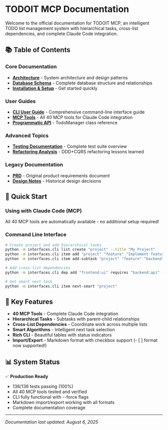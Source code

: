 # TODOIT MCP Documentation

Welcome to the official documentation for TODOIT MCP, an intelligent TODO list management system with hierarchical tasks, cross-list dependencies, and complete Claude Code integration.

## 📚 Table of Contents

### Core Documentation
- **[Architecture](architecture.md)** - System architecture and design patterns
- **[Database Schema](database.md)** - Complete database structure and relationships  
- **[Installation & Setup](installation.md)** - Get started quickly

### User Guides  
- **[CLI User Guide](CLI_GUIDE.md)** - Comprehensive command-line interface guide
- **[MCP Tools](MCP_TOOLS.md)** - All 40 MCP tools for Claude Code integration
- **[Programmatic API](api.md)** - TodoManager class reference

### Advanced Topics
- **[Testing Documentation](TESTS.md)** - Complete test suite overview
- **[Refactoring Analysis](REFAKTORING.md)** - DDD+CQRS refactoring lessons learned

### Legacy Documentation
- **[PRD](prd.md)** - Original product requirements document
- **[Design Notes](todo-mcp-design.md)** - Historical design decisions

## 🚀 Quick Start

### Using with Claude Code (MCP)
All 40 MCP tools are automatically available - no additional setup required!

### Command Line Interface
```bash
# Create project and add hierarchical tasks
python -m interfaces.cli list create "project" --title "My Project"
python -m interfaces.cli item add "project" "feature" "Implement feature"  
python -m interfaces.cli item add-subtask "project" "feature" "backend" "Backend work"

# Add cross-list dependencies
python -m interfaces.cli dep add "frontend:ui" requires "backend:api" --force

# Get smart next task
python -m interfaces.cli item next-smart "project"
```

## 🎯 Key Features

- **40 MCP Tools** - Complete Claude Code integration
- **Hierarchical Tasks** - Subtasks with parent-child relationships  
- **Cross-List Dependencies** - Coordinate work across multiple lists
- **Smart Algorithms** - Intelligent next task selection
- **Rich CLI** - Beautiful tables with status indicators
- **Import/Export** - Markdown format with checkbox support (- [ ] format now supported!)

## 📊 System Status

✅ **Production Ready**
- 136/136 tests passing (100%)
- All 40 MCP tools tested and verified
- CLI fully functional with --force flags
- Markdown import/export working with all formats
- Complete documentation coverage

---

*Documentation last updated: August 6, 2025*
